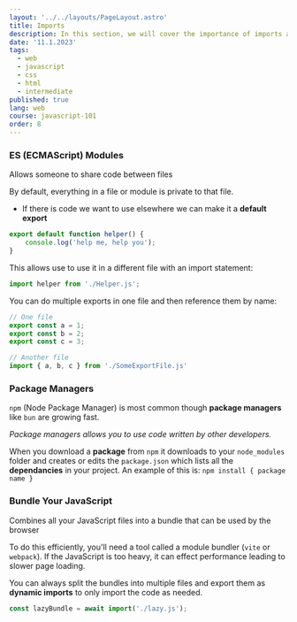 ```yaml
---
layout: '../../layouts/PageLayout.astro'
title: Imports
description: In this section, we will cover the importance of imports and exports!
date: '11.1.2023'
tags:
  - web
  - javascript
  - css
  - html
  - intermediate
published: true
lang: web
course: javascript-101
order: 8
---
```


### ES (ECMAScript) Modules
Allows someone to share code between files

By default, everything in a file or module is private to that file.
- If there is code we want to use elsewhere we can make it a **default export**

```js
export default function helper() {
	console.log('help me, help you');
}
```

This allows use to use it in a different file with an import statement:

```js
import helper from './Helper.js';
```

You can do multiple exports in one file and then reference them by name:

```js
// One file
export const a = 1;
export const b = 2;
export const c = 3;

// Another file
import { a, b, c } from './SomeExportFile.js'
```
### Package Managers
`npm` (Node Package Manager) is most common though **package managers** like `bun` are growing fast.

_Package managers allows you to use code written by other developers._

When you download a **package** from `npm` it downloads to your `node_modules` folder and creates or edits the `package.json` which lists all the **dependancies** in your project.
An example of this is:
`npm install { package name }`

### Bundle Your JavaScript
Combines all your JavaScript files into a bundle that can be used by the browser

To do this efficiently, you'll need a tool called a module bundler (`vite` or `webpack`).
If the JavaScript is too heavy, it can effect performance leading to slower page loading.

You can always split the bundles into multiple files and export them as **dynamic imports** to only import the code as needed.

```js
const lazyBundle = await import('./lazy.js');
```
